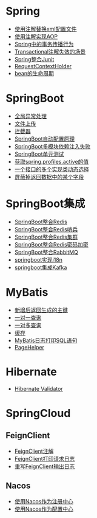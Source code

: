 # Spring
- <a href="../../pages/JavaWeb/SpringCloud/Spring/使用注解替换xml配置文件.md">使用注解替换xml配置文件</a>
- <a href="../../pages/JavaWeb/SpringCloud/Spring/使用注解实现AOP.md">使用注解实现AOP</a>
- <a href="../../pages/JavaWeb/SpringCloud/Spring/Spring中的事务传播行为.md">Spring中的事务传播行为</a>
- <a href="../../pages/JavaWeb/SpringCloud/Spring/Transactional注解失效的场景.md">Transactional注解失效的场景</a>
- <a href="../../pages/JavaWeb/SpringCloud/Spring/Spring整合Junit.md">Spring整合Junit</a>
- <a href="../../pages/JavaWeb/SpringCloud/Spring/RequestContextHolder.md">RequestContextHolder</a>
- <a href="../../pages/JavaWeb/SpringCloud/Spring/bean的生命周期.md">bean的生命周期</a>

# SpringBoot
- <a href="../../pages/JavaWeb/SpringCloud/SpringBoot/全局异常处理.md">全局异常处理</a>
- <a href="../../pages/JavaWeb/SpringCloud/SpringBoot/文件上传.md">文件上传</a>
- <a href="../../pages/JavaWeb/SpringCloud/SpringBoot/拦截器.md">拦截器</a>
- <a href="../../pages/JavaWeb/SpringCloud/SpringBoot/SpringBoot自动配置原理.md">SpringBoot自动配置原理</a>
- <a href="../../pages/JavaWeb/SpringCloud/SpringBoot/SpringBoot多模块依赖注入失败.md">SpringBoot多模块依赖注入失败</a>
- <a href="../../pages/JavaWeb/SpringCloud/SpringBoot/SpringBoot单元测试.md">SpringBoot单元测试</a>
- <a href="../../pages/JavaWeb/SpringCloud/SpringBoot/获取spring.profiles.active的值.md">获取spring.profiles.active的值</a>
- <a href="../../pages/JavaWeb/SpringCloud/SpringBoot/一个接口的多个实现类动态选择.md">一个接口的多个实现类动态选择</a>
- <a href="../../pages/JavaWeb/SpringCloud/SpringBoot/屏蔽掉返回数据中的某个字段.md">屏蔽掉返回数据中的某个字段</a>

# SpringBoot集成

- <a href="../../pages/JavaWeb/SpringCloud/SpringBoot/SpringBoot整合Redis.md">SpringBoot整合Redis</a>
- <a href="../../pages/JavaWeb/SpringCloud/SpringBoot/SpringBoot整合Redis哨兵.md">SpringBoot整合Redis哨兵</a>
- <a href="../../pages/JavaWeb/SpringCloud/SpringBoot/SpringBoot整合Redis集群.md">SpringBoot整合Redis集群</a>
- <a href="../../pages/JavaWeb/SpringCloud/SpringBoot/SpringBoot整合Redis密码加密.md">SpringBoot整合Redis密码加密</a>
- <a href="../../pages/JavaWeb/SpringCloud/SpringBoot/SpringBoot整合RabbitMQ.md">SpringBoot整合RabbitMQ</a>
- <a href="../../pages/JavaWeb/SpringCloud/SpringBoot/springboot实现i18n.md">springboot实现i18n</a>
- <a href="../../pages/JavaWeb/SpringCloud/SpringBoot/springboot集成Kafka.md">springboot集成Kafka</a>

# MyBatis
- <a href="../../pages/JavaWeb/SpringCloud/MyBatis/新增后返回生成的主键.md">新增后返回生成的主键</a>
- <a href="../../pages/JavaWeb/SpringCloud/MyBatis/一对一查询.md">一对一查询</a>
- <a href="../../pages/JavaWeb/SpringCloud/MyBatis/一对多查询.md">一对多查询</a>
- <a href="../../pages/JavaWeb/SpringCloud/MyBatis/缓存.md">缓存</a>
- <a href="../../pages/JavaWeb/SpringCloud/MyBatis/MyBatis日志打印SQL语句.md">MyBatis日志打印SQL语句</a>
- <a href="../../pages/JavaWeb/SpringCloud/MyBatis/PageHelper.md">PageHelper</a>

# Hibernate
- <a href="../../pages/JavaWeb/SpringCloud/Hibernate/HibernateValidator.md">Hibernate Validator</a>

# SpringCloud

## FeignClient
- <a href="../../pages/JavaWeb/SpringCloud/SpringCloud/FeignClient/FeignClient注解.md">FeignClient注解</a>
- <a href="../../pages/JavaWeb/SpringCloud/SpringCloud/FeignClient/FeignClient打印请求日志.md">FeignClient打印请求日志</a>
- <a href="../../pages/JavaWeb/SpringCloud/SpringCloud/FeignClient/重写FeignClient输出日志.md">重写FeignClient输出日志</a>

## Nacos
- <a href="../../pages/JavaWeb/SpringCloud/SpringCloud/nacos/使用Nacos作为注册中心.md">使用Nacos作为注册中心</a>
- <a href="../../pages/JavaWeb/SpringCloud/SpringCloud/nacos/使用Nacos作为配置中心.md">使用Nacos作为配置中心</a>
